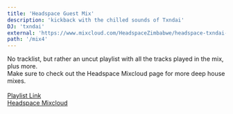 ```yaml
---
title: 'Headspace Guest Mix'
description: 'kickback with the chilled sounds of Txndai'
DJ: 'txndai'
external: 'https://www.mixcloud.com/HeadspaceZimbabwe/headspace-txndai-guest-mix/'
path: '/mix4'
---
```


No tracklist, but rather an uncut playlist with all the tracks played in the mix, plus more.<br/>
Make sure to check out the Headspace Mixcloud page for more deep house mixes.<br/><br/>
<a href="https://goosebumps.fanlink.to/guestmix" class="text-yellow-600">Playlist Link</a><br/>
<a href="https://www.mixcloud.com/HeadspaceZimbabwe/" class="text-yellow-600">Headspace Mixcloud</a>